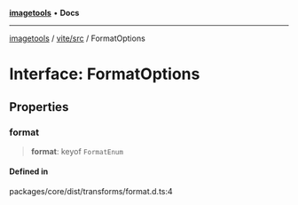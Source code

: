 [**imagetools**](../../../README.md) • **Docs**

***

[imagetools](../../../modules.md) / [vite/src](../README.md) / FormatOptions

# Interface: FormatOptions

## Properties

### format

> **format**: keyof `FormatEnum`

#### Defined in

packages/core/dist/transforms/format.d.ts:4
